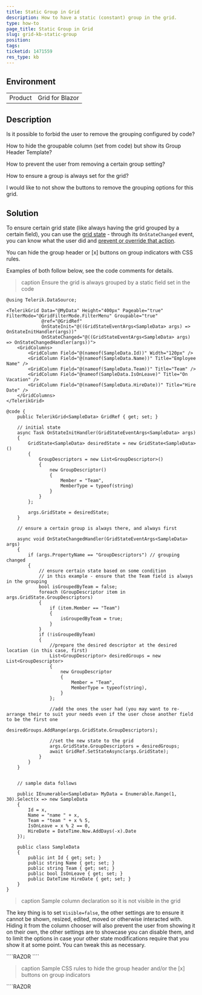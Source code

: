 ```yaml
---
title: Static Group in Grid
description: How to have a static (constant) group in the grid.
type: how-to
page_title: Static Group in Grid
slug: grid-kb-static-group
position: 
tags: 
ticketid: 1471559
res_type: kb
---
```


## Environment
<table>
	<tbody>
		<tr>
			<td>Product</td>
			<td>Grid for Blazor</td>
		</tr>
	</tbody>
</table>


## Description
Is it possible to forbid the user to remove the grouping configured by code?

How to hide the groupable column (set from code) but show its Group Header Template?

How to prevent the user from removing a certain group setting?

How to ensure a group is always set for the grid?

I would like to not show the buttons to remove the grouping options for this grid.

## Solution
To ensure certain grid state (like always having the grid grouped by a certain field), you can use the [grid state](slug:grid-state) - through its `OnStateChanged` event, you can know what the user did and [prevent or override that action](slug:grid-state#onstatechanged).

You can hide the group header or [x] buttons on group indicators with CSS rules.

Examples of both follow below, see the code comments for details.

>caption Ensure the grid is always grouped by a static field set in the code

````RAZOR
@using Telerik.DataSource;

<TelerikGrid Data="@MyData" Height="400px" Pageable="true" FilterMode="@GridFilterMode.FilterMenu" Groupable="true"
             @ref="@GridRef"
             OnStateInit="@((GridStateEventArgs<SampleData> args) => OnStateInitHandler(args))"
             OnStateChanged="@((GridStateEventArgs<SampleData> args) => OnStateChangedHandler(args))">
    <GridColumns>
        <GridColumn Field="@(nameof(SampleData.Id))" Width="120px" />
        <GridColumn Field="@(nameof(SampleData.Name))" Title="Employee Name" />
        <GridColumn Field="@(nameof(SampleData.Team))" Title="Team" />
        <GridColumn Field="@nameof(SampleData.IsOnLeave)" Title="On Vacation" />
        <GridColumn Field="@(nameof(SampleData.HireDate))" Title="Hire Date" />
    </GridColumns>
</TelerikGrid>

@code {
    public TelerikGrid<SampleData> GridRef { get; set; }

    // initial state
    async Task OnStateInitHandler(GridStateEventArgs<SampleData> args)
    {
        GridState<SampleData> desiredState = new GridState<SampleData>()
        {
            GroupDescriptors = new List<GroupDescriptor>()
            {
                new GroupDescriptor()
                {
                    Member = "Team",
                    MemberType = typeof(string)
                }
            }
        };

        args.GridState = desiredState;
    }

    // ensure a certain group is always there, and always first

    async void OnStateChangedHandler(GridStateEventArgs<SampleData> args)
    {
        if (args.PropertyName == "GroupDescriptors") // grouping changed
        {
            // ensure certain state based on some condition
            // in this example - ensure that the Team field is always in the grouping
            bool isGroupedByTeam = false;
            foreach (GroupDescriptor item in args.GridState.GroupDescriptors)
            {
                if (item.Member == "Team")
                {
                    isGroupedByTeam = true;
                }
            }
            if (!isGroupedByTeam)
            {
                //prepare the desired descriptor at the desired location (in this case, first)
                List<GroupDescriptor> desiredGroups = new List<GroupDescriptor>
                {
                    new GroupDescriptor
                    {
                        Member = "Team",
                        MemberType = typeof(string),
                    }
                };

                //add the ones the user had (you may want to re-arrange their to suit your needs even if the user chose another field to be the first one
                desiredGroups.AddRange(args.GridState.GroupDescriptors);

                //set the new state to the grid
                args.GridState.GroupDescriptors = desiredGroups;
                await GridRef.SetStateAsync(args.GridState);
            }
        }
    }


    // sample data follows

    public IEnumerable<SampleData> MyData = Enumerable.Range(1, 30).Select(x => new SampleData
    {
        Id = x,
        Name = "name " + x,
        Team = "team " + x % 5,
        IsOnLeave = x % 2 == 0,
        HireDate = DateTime.Now.AddDays(-x).Date
    });

    public class SampleData
    {
        public int Id { get; set; }
        public string Name { get; set; }
        public string Team { get; set; }
        public bool IsOnLeave { get; set; }
        public DateTime HireDate { get; set; }
    }
}
````

>caption Sample column declaration so it is not visible in the grid

The key thing is to set `Visible=false`, the other settings are to ensure it cannot be shown, resized, edited, moved or otherwise interacted with. Hiding it from the column chooser will also prevent the user from showing it on their own, the other settings are to showcase you can disable them, and to limit the options in case your other state modifications require that you show it at some point. You can tweak this as necessary.

<div class="skip-repl"></div>
````RAZOR
    <GridColumn Field="@(nameof(SampleData.Team))" Title="Team" Width="0px" VisibleInColumnChooser="false" Visible="false"
                Reorderable="false" Resizable="false" Filterable="false" Sortable="false" Groupable="false" Editable="false" Lockable="false">
    </GridColumn>
````

>caption Sample CSS rules to hide the group header and/or the [x] buttons on group indicators

<div class="skip-repl"></div>
````RAZOR
<style>
    /* if you add the no-group-header Class to the grid, the following rule 
    will hide the group header so the user cannot change grouping on their own */
/*    .no-group-header .k-grouping-header {
        display: none;
    }*/


    /* if you add the hide-first-x-button Class to the grid, the following rule
    will hide the [x] button from the first group indicator, so if you always keep it as the first one
    the user won't be able to remove it on their own.
    If you remove the :first-of-type pseudoclass, you can remove the [x] buttons from all groups
    */
/*    .hide-first-x-button .k-grouping-header .k-indicator-container:first-of-type .k-button.k-button-icon.k-bare {
        display: none;
    }*/
</style>
````
